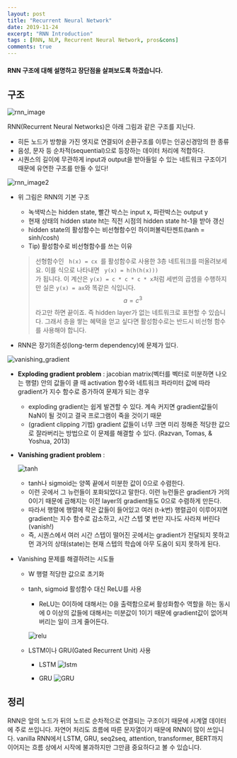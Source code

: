 ```yaml
---
layout: post
title: "Recurrent Neural Network"
date: 2019-11-24
excerpt: "RNN Introduction"
tags : [RNN, NLP, Recurrent Neural Network, pros&cons]
comments: true
---
```


#### RNN 구조에 대해 설명하고 장단점을 살펴보도록 하겠습니다.  

## 구조

![rnn_image](http://i.imgur.com/Q8zv6TQ.png)

RNN(Recurrent Neural Networks)은 아래 그림과 같은 구조를 지닌다.
* 히든 노드가 방향을 가진 엣지로 연결되어 순환구조를 이루는 인공신경망의 한 종류
* 음성, 문자 등 순차적(sequential)으로 등장하는 데이터 처리에 적합하다.
* 시퀀스의 길이에 무관하게 input과 output을 받아들일 수 있는 네트워크 구조이기 때문에 유연한 구조를 만들 수 있다!

![rnn_image2](http://i.imgur.com/s8nYcww.png)

* 위 그림은 RNN의 기본 구조
    * 녹색박스는 hidden state, 빨간 박스는 input x, 파란박스는 output y
    * 현재 상태의 hidden state ht는 직전 시점의 hidden state ht-1을 받아 갱신
    * hidden state의 활성함수는 비선형함수인 하이퍼볼릭탄젠트(tanh = sinh/cosh)
    * Tip) 활성함수로 비선형함수를 쓰는 이유

    > 선형함수인 <code> h(x) = cx </code>를 활성함수로 사용한 3층 네트워크를 떠올려보세요. 이를 식으로 나타내면
    <code> y(x) = h(h(h(x))) </code>가 됩니다. 이 계산은 <code>y(x) = c * c * c * x</code>처럼 세번의 곱셈을 수행하지만
    실은 <code>y(x) = ax</code>와 똑같은 식입니다. $$a=c^3$$ 라고만 하면 끝이죠. 즉 hidden layer가 없는 네트워크로 표현할 수 있습니다.
    그래서 층을 쌓는 혜택을 얻고 싶다면 활성함수로는 반드시 비선형 함수를 사용해야 합니다.


* RNN은 장기의존성(long-term dependency)에 문제가 있다.

![vanishing_gradient](http://i.imgur.com/H9UoXdC.png)

   * <b>Exploding gradient problem</b> : jacobian matrix(벡터를 벡터로 미분하면 나오는 행렬) 안의 값들이 클 때 activation 함수와 네트워크 파라미터 값에 따라 gradient가 지수 함수로 증가하여 문제가 되는 경우 
        * exploding gradient는 쉽게 발견할 수 있다. 계속 커지면 gradient값들이 NaN이 될 것이고 결국 프로그램이 죽을 것이기 때문
        * (gradient clipping 기법) gradient 값들이 너무 크면 미리 정해준 적당한 값으로 잘라버리는 방법으로 이 문제를 해결할 수 있다. (Razvan, Tomas, & Yoshua, 2013)
    
   * <b>Vanishing gradient problem</b> :
    
        ![tanh](http://ronny.rest/media/blog/2017/2017_08_16_tanh/tanh_and_gradient.jpg) 
        
        * tanh나 sigmoid는 양쪽 끝에서 미분한 값이 0으로 수렴한다.
        * 이런 곳에서 그 뉴런들이 포화되었다고 말한다. 이런 뉴런들은 gradient가 거의 0이기 때문에 곱해지는 이전 layer의 gradient들도 0으로 수렴하게 만든다.
        * 따라서 행렬에 행렬에 작은 값들이 들어있고 여러 (t-k번) 행렬곱이 이루어지면 gradient는 지수 함수로 감소하고, 시간 스텝 몇 번만 지나도 사라져 버린다 (vanish!)
        * 즉, 시퀀스에서 여러 시간 스텝이 떨어진 곳에서는 gradient가 전달되지 못하고 먼 과거의 상태(state)는 현재 스텝의 학습에 아무 도움이 되지 못하게 된다.
   * Vanishing 문제를 해결하려는 시도들
        * W 행렬 적당한 값으로 초기화
        * tanh, sigmoid 활성함수 대신 ReLU를 사용
            * ReLU는 0이하에 대해서는 0을 출력함으로써 활성화함수 역할을 하는 동시에 0 이상의 값들에 대해서는 미분값이 1이기 때문에 gradient값이 없어져버리는 일이 크게 줄어든다.
            
            ![relu](https://qph.fs.quoracdn.net/main-qimg-d23ac99265ab19599e71c9d1a3cb089a)
            
        * LSTM이나 GRU(Gated Recurrent Unit) 사용
        
            * LSTM
        ![lstm](https://t1.daumcdn.net/cfile/tistory/9982923F5ACB86A10E)
        
            * GRU
        ![GRU](https://t1.daumcdn.net/cfile/tistory/9957A5375B4B563516)

## 정리        
RNN은 앞의 노드가 뒤의 노드로 순차적으로 연결되는 구조이기 때문에 시계열 데이터에 주로 쓰입니다. 자연어 처리도 흐름에 따른 문자열이기 때문에 RNN이 많이 쓰입니다. 
vanilla RNN에서 LSTM, GRU, seq2seq, attention, transformer, BERT까지 이어지는 흐름 상에서 시작에 불과하지만 그만큼 중요하다고 볼 수 있습니다.
 

     

  

